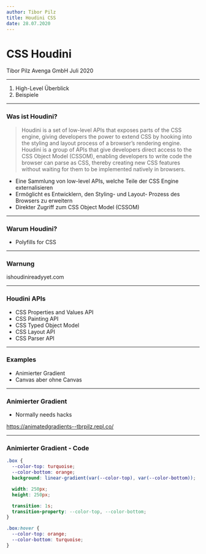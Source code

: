 ```yaml
---
author: Tibor Pilz
title: Houdini CSS
date: 28.07.2020
---
```


# CSS Houdini


Tibor Pilz
Avenga GmbH
Juli 2020

---

1. High-Level Überblick <!-- .element class="fragment" data-fragment-index="0" -->
1. Beispiele <!-- .element class="fragment" data-fragment-index="1" -->

---

### Was ist Houdini?

> Houdini is a set of low-level APIs that exposes parts of the CSS engine, giving developers the power to extend CSS by hooking into the styling and layout process of a browser’s rendering engine.  Houdini is a group of APIs that give developers direct access to the CSS Object Model (CSSOM), enabling developers to write code the browser can parse as CSS, thereby creating new CSS features without waiting for them to be implemented natively in browsers.

* Eine Sammlung von low-level APIs, welche Teile der CSS Engine externalisieren
* Ermöglicht es Entwicklern, den Styling- und Layout- Prozess des Browsers zu erweitern
* Direkter Zugriff zum CSS Object Model (CSSOM)

---

### Warum Houdini?

* Polyfills for CSS

---

### Warnung

ishoudinireadyyet.com

---

### Houdini APIs

* CSS Properties and Values API
* CSS Painting API
* CSS Typed Object Model
* CSS Layout API
* CSS Parser API

---

### Examples

* Animierter Gradient
* Canvas aber ohne Canvas

---

### Animierter Gradient

* Normally needs hacks

https://animatedgradients--tbrpilz.repl.co/

---

### Animierter Gradient - Code

```CSS
.box {
  --color-top: turquoise;
  --color-bottom: orange;
  background: linear-gradient(var(--color-top), var(--color-bottom));

  width: 250px;
  height: 250px;

  transition: 1s;
  transition-property: --color-top, --color-bottom;
}

.box:hover {
  --color-top: orange;
  --color-bottom: turquoise;
}
```
